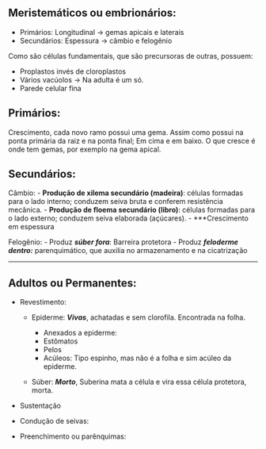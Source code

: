 ## Meristemáticos ou embrionários:

- Primários: Longitudinal -> gemas apicais e laterais
- Secundários: Espessura  -> câmbio e felogênio 

Como são células fundamentais, que são precursoras de outras, possuem:
- Proplastos invés de cloroplastos
- Vários vacúolos -> Na adulta é um só.
- Parede celular fina


## Primários: 

Crescimento, cada novo ramo possui uma gema. Assim como possui na ponta primária da raiz e na ponta final; Em cima e em baixo.
O que cresce é onde tem gemas, por exemplo na gema apical. 

## Secundários:

Câmbio: 
	- **Produção de xilema secundário (madeira)**: células formadas para o lado interno; conduzem seiva bruta e conferem resistência mecânica.
	- **Produção de floema secundário (libro)**: células formadas para o lado externo; conduzem seiva elaborada (açúcares).
	- ***Crescimento em espessura

Felogênio:
	- Produz ***súber fora***: Barreira protetora
	- Produz ***feloderme dentro:*** parenquimático, que auxilia no armazenamento e na cicatrização 

---

## Adultos ou Permanentes:

- Revestimento:
	- Epiderme: ***Vivas***, achatadas e sem clorofila. Encontrada na folha.
		- Anexados a epiderme:
		- Estômatos 
		- Pelos
		- Acúleos: Tipo espinho, mas não é a folha e sim acúleo da epiderme.

	- Súber: ***Morto***, Suberina mata a célula e vira essa célula protetora, morta. 
	


- Sustentação
- Condução de seivas:
- Preenchimento ou parênquimas: